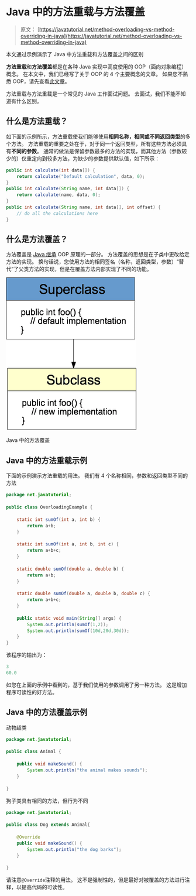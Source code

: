 # Java 中的方法重载与方法覆盖

> 原文： [https://javatutorial.net/method-overloading-vs-method-overriding-in-java](https://javatutorial.net/method-overloading-vs-method-overriding-in-java)

本文通过示例演示了 Java 中方法重载和方法覆盖之间的区别

**方法重载**和**方法覆盖**都是在各种 Java 实现中高度使用的 OOP（面向对象编程）概念。 在本文中，我们已经写了关于 OOP 的 4 个主要概念的文章。 如果您不熟悉 OOP，请先查看[此文章](https://javatutorial.net/java-oop)。

方法重载与方法重载是一个常见的 Java 工作面试问题。 去面试，我们不能不知道有什么区别。

## 什么是方法重载？

如下面的示例所示，方法重载使我们能够使用**相同名称，相同或不同返回类型**的多个方法。 方法重载的重要之处在于，对于同一个返回类型，所有这些方法必须具有**不同的参数**。 通常的做法是保留参数最多的方法的实现，而其他方法（参数较少的）仅重定向到较多方法，为缺少的参数提供默认值，如下所示：

```java
public int calculate(int data[]) {
	return calculate("Default calculation", data, 0);
}
public int calculate(String name, int data[]) {
	return calculate(name, data, 0);
}
public int calculate(String name, int data[], int offset) {
	// do all the calculations here
}
```

## 什么是方法覆盖？

方法覆盖是 [Java 继承](https://javatutorial.net/java-inheritance-example) OOP 原理的一部分。 方法覆盖的思想是在子类中更改给定方法的实现。 换句话说，您使用方法的相同签名（名称，返回类型，参数）“替代”了父类方法的实现，但是在覆盖方法内部实现了不同的功能。

![Method overriding in Java](img/116f231e7d6408fd7b1acd8561c0295a.jpg)

Java 中的方法覆盖

## Java 中的方法重载示例

下面的示例演示方法重载的用法。 我们有 4 个名称相同，参数和返回类型不同的方法

```java
package net.javatutorial;

public class OverloadingExample {

	static int sumOf(int a, int b) {
		return a+b;
	}

	static int sumOf(int a, int b, int c) {
		return a+b+c;
	}

	static double sumOf(double a, double b) {
		return a+b;
	}

	static double sumOf(double a, double b, double c) {
		return a+b+c;
	}

	public static void main(String[] args) {
		System.out.println(sumOf(1,2));
		System.out.println(sumOf(10d,20d,30d));
	}
}
```

该程序的输出为：

```java
3
60.0
```

如您在上面的示例中看到的，基于我们使用的参数调用了另一种方法。 这是增加程序可读性的好方法。

## Java 中的方法覆盖示例

动物超类

```java
package net.javatutorial;

public class Animal {

	public void makeSound() {
		System.out.println("the animal makes sounds");
	}

}
```

狗子类具有相同的方法，但行为不同

```java
package net.javatutorial;

public class Dog extends Animal{

	@Override
	public void makeSound() {
		System.out.println("the dog barks");
	}

}
```

请注意`@Override`注释的用法。 这不是强制性的，但是最好对被覆盖的方法进行注释，以提高代码的可读性。